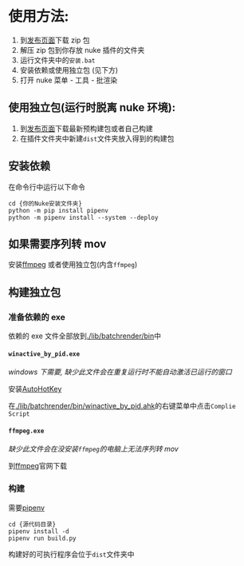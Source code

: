 # 使用方法:

1.  到[发布页面](https://github.com/NateScarlet/NukeBatchRender/releases)下载 zip 包
2.  解压 zip 包到你存放 nuke 插件的文件夹
3.  运行文件夹中的`安装.bat`
4.  安装依赖或使用独立包 (见下方)
5.  打开 nuke 菜单 - 工具 - 批渲染

## 使用独立包(运行时脱离 nuke 环境):

1.  到[发布页面](https://github.com/NateScarlet/NukeBatchRender/releases)下载最新预构建包或者自己构建
2.  在插件文件夹中新建`dist`文件夹放入得到的构建包

## 安装依赖

在命令行中运行以下命令

```shell
cd {你的Nuke安装文件夹}
python -m pip install pipenv
python -m pipenv install --system --deploy
```

## 如果需要序列转 mov

安装[ffmpeg](https://ffmpeg.org/) 或者使用独立包(内含`ffmpeg`)

## 构建独立包

### 准备依赖的 exe

依赖的 exe 文件全部放到[./lib/batchrender/bin](./lib/batchrender/bin)中

#### `winactive_by_pid.exe`

_windows 下需要,
缺少此文件会在重复运行时不能自动激活已运行的窗口_

安装[AutoHotKey](https://www.autohotkey.com/)

在[./lib/batchrender/bin/winactive_by_pid.ahk](./lib/batchrender/bin/winactive_by_pid.ahk)的右键菜单中点击`Complie Script`

#### `ffmpeg.exe`

_缺少此文件会在没安装`ffmpeg`的电脑上无法序列转 mov_

到[ffmpeg](https://ffmpeg.org/)官网下载

### 构建

需要[pipenv](https://docs.pipenv.org/)

```shell
cd {源代码目录}
pipenv install -d
pipenv run build.py
```

构建好的可执行程序会位于`dist`文件夹中
